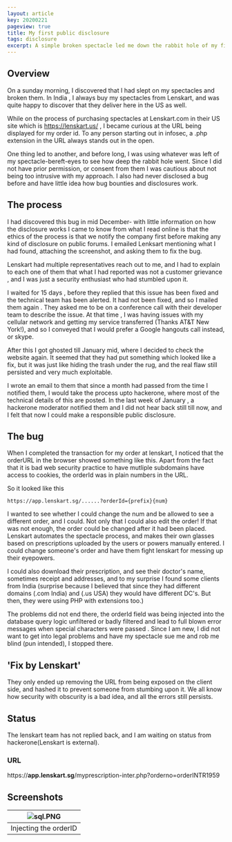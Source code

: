 ```yaml
---
layout: article
key: 20200221
pageview: true
title: My first public disclosure
tags: disclosure
excerpt: A simple broken spectacle led me down the rabbit hole of my first public bug bounty.
---
```


## Overview

On a sunday morning, I discovered that I had slept on my spectacles and broken them. In India , I always buy my spectacles from Lenskart, and was quite happy to discover that they deliver here in the US as well.

While on the process of purchasing spectacles at Lenskart.com in their US site which is https://lenskart.us/ , I became curious at the URL being displayed for my order id.  To any person starting out in infosec, a .php extension in the URL always stands out in the open.

One thing led to another, and before long, I was using whatever was left of my spectacle-bereft-eyes to see how deep the rabbit hole went. Since I did not have prior permission, or consent from them I was cautious about not being too intrusive with my approach. I also had never disclosed a bug before and have little idea how bug bounties and disclosures work. 


## The process

I had discovered this bug in mid December- with little information on how the disclosure works I came to know from what I read online is that the ethics of the process is that we notify the company first before making any kind of disclosure on public forums. I emailed Lenksart mentioning what I had found, attaching the screenshot, and asking them to fix the bug. 

Lenskart had multiple representatives reach out to me, and I had to explain to each one of them that what I had reported was not a customer grievance , and I was just a security enthusiast who had stumbled upon it. 

I waited for 15 days , before they replied that this issue has been fixed and the technical team has been alerted. It had not been fixed, and so I mailed them again . They asked me to be on a conference call with their developer team to describe the issue. At that time , I was having issues with my cellular network and getting my service transferred (Thanks AT&T New York!), and so I conveyed that I would prefer a Google hangouts call instead, or skype. 

After this I got ghosted till January mid, where I decided to check the website again. It seemed that they had put something which looked like a fix, but it was just like hiding the trash under the rug, and the real flaw still persisted and very much exploitable. 

I wrote an email to them that since a month had passed from the time I notified them, I would take the process upto hackerone, where most of the technical details of this are posted. In the last week of January , a hackerone moderator notified them and I did not hear back still till now, and I felt that now I could make a responsible public disclosure.

## The bug

When I completed the transaction for my order at lenskart, I noticed that the orderURL in the browser showed something like this. Apart from the fact that it is bad web security practice to have mutliple subdomains have access to cookies, the orderId was in plain numbers in the URL.

So it looked like this

```
https://app.lenskart.sg/......?orderId={prefix}{num}
```

I wanted to see whether I could change the num and be allowed to see a different order, and I could. Not only that I could also edit the order! If that was not enough, the order could be changed after it had been placed. Lenskart automates the spectacle process, and makes their own glasses based on prescriptions uploaded by the users or powers manually entered. I could change someone's order and have them fight lenskart for messing up their eyepowers.

I could also download their prescription, and see their doctor's name, sometimes receipt and addresses, and to my surprise I found some clients from India (surprise because I believed that since they had different domains (.com India) and (.us USA) they would have different DC's. But then, they were using PHP with extensions too.) 

The problems did not end there, the orderId field was being injected into the database query logic unfiltered or badly filtered and lead to full blown error messages when special characters were passed . Since I am new, I did not want to get into legal problems and have my spectacle sue me and rob me blind (pun intended), I stopped there.



## 'Fix by Lenskart'

They only ended up removing the URL from being exposed on the client side, and hashed it to prevent someone from stumbing upon it. We all know how security with obscurity is a bad idea, and all the errors still persists.

## Status

The lenskart team has not replied back, and I am waiting on status from hackerone(Lenskart is external).

### URL

https://**app.lenskart.sg**/myprescription-inter.php?orderno=orderINTR1959

## Screenshots



| ![sql.PNG]({{site.url}}/public/img/lenskartblowup.PNG) |
| :----------------------------------------------------------: |
|                      Injecting the orderID                   |





 
